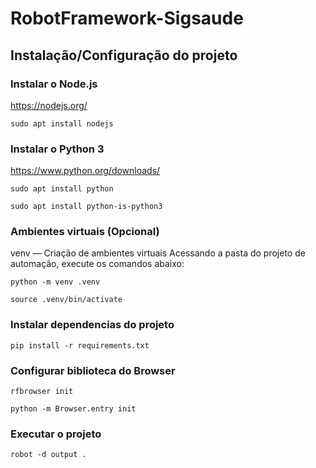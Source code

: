 # RobotFramework-Sigsaude

## Instalação/Configuração do projeto 

### Instalar o Node.js
https://nodejs.org/

````
sudo apt install nodejs
````


### Instalar o Python 3
https://www.python.org/downloads/

````
sudo apt install python

sudo apt install python-is-python3

````

### Ambientes virtuais (Opcional)

venv — Criação de ambientes virtuais
Acessando a pasta do projeto de automação, execute os comandos abaixo:

````
python -m venv .venv

source .venv/bin/activate
````

### Instalar dependencias do projeto 

````
pip install -r requirements.txt

````


### Configurar biblioteca do Browser

````
rfbrowser init

python -m Browser.entry init
````


### Executar o projeto 

````
robot -d output .
````

